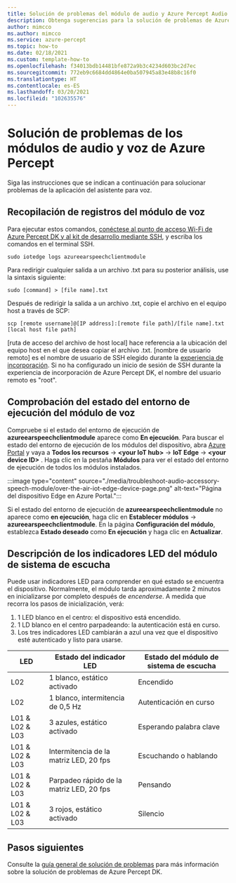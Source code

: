 ```yaml
---
title: Solución de problemas del módulo de audio y Azure Percept Audio
description: Obtenga sugerencias para la solución de problemas de Azure Percept Audio y azureearspeechclientmodule.
author: mimcco
ms.author: mimcco
ms.service: azure-percept
ms.topic: how-to
ms.date: 02/18/2021
ms.custom: template-how-to
ms.openlocfilehash: f34013bdb14481bfe872a9b3c4234d603bc2d7ec
ms.sourcegitcommit: 772eb9c6684dd4864e0ba507945a83e48b8c16f0
ms.translationtype: HT
ms.contentlocale: es-ES
ms.lasthandoff: 03/20/2021
ms.locfileid: "102635576"
---
```

# <a name="azure-percept-audio-and-speech-module-troubleshooting"></a>Solución de problemas de los módulos de audio y voz de Azure Percept

Siga las instrucciones que se indican a continuación para solucionar problemas de la aplicación del asistente para voz.

## <a name="collecting-speech-module-logs"></a>Recopilación de registros del módulo de voz

Para ejecutar estos comandos, [conéctese al punto de acceso Wi-Fi de Azure Percept DK y al kit de desarrollo mediante SSH](./how-to-ssh-into-percept-dk.md), y escriba los comandos en el terminal SSH.

```console
sudo iotedge logs azureearspeechclientmodule
```

Para redirigir cualquier salida a un archivo .txt para su posterior análisis, use la sintaxis siguiente:

```console
sudo [command] > [file name].txt
```

Después de redirigir la salida a un archivo .txt, copie el archivo en el equipo host a través de SCP:

```console
scp [remote username]@[IP address]:[remote file path]/[file name].txt [local host file path]
```

[ruta de acceso del archivo de host local] hace referencia a la ubicación del equipo host en el que desea copiar el archivo .txt. [nombre de usuario remoto] es el nombre de usuario de SSH elegido durante la [experiencia de incorporación](./quickstart-percept-dk-set-up.md). Si no ha configurado un inicio de sesión de SSH durante la experiencia de incorporación de Azure Percept DK, el nombre del usuario remoto es "root".

## <a name="checking-runtime-status-of-the-speech-module"></a>Comprobación del estado del entorno de ejecución del módulo de voz

Compruebe si el estado del entorno de ejecución de **azureearspeechclientmodule** aparece como **En ejecución**. Para buscar el estado del entorno de ejecución de los módulos del dispositivo, abra [Azure Portal](https://portal.azure.com/) y vaya a **Todos los recursos** ->  **\<your IoT hub>**  -> **IoT Edge** ->  **\<your device ID>** . Haga clic en la pestaña **Módulos** para ver el estado del entorno de ejecución de todos los módulos instalados.

:::image type="content" source="./media/troubleshoot-audio-accessory-speech-module/over-the-air-iot-edge-device-page.png" alt-text="Página del dispositivo Edge en Azure Portal.":::

Si el estado del entorno de ejecución de **azureearspeechclientmodule** no aparece como **en ejecución**, haga clic en **Establecer módulos** -> **azureearspeechclientmodule**. En la página **Configuración del módulo**, establezca **Estado deseado** como **En ejecución** y haga clic en **Actualizar**.

## <a name="understanding-ear-som-led-indicators"></a>Descripción de los indicadores LED del módulo de sistema de escucha

Puede usar indicadores LED para comprender en qué estado se encuentra el dispositivo. Normalmente, el módulo tarda aproximadamente 2 minutos en inicializarse por completo después de *encenderse*. A medida que recorra los pasos de inicialización, verá:

1. 1 LED blanco en el centro: el dispositivo está encendido.
2. 1 LD blanco en el centro parpadeando: la autenticación está en curso.
3. Los tres indicadores LED cambiarán a azul una vez que el dispositivo esté autenticado y listo para usarse.

|LED|Estado del indicador LED|Estado del módulo de sistema de escucha|
|---|---------|--------------|
|L02|1 blanco, estático activado|Encendido |
|L02|1 blanco, intermitencia de 0,5 Hz|Autenticación en curso |
|L01 & L02 & L03|3 azules, estático activado|Esperando palabra clave|
|L01 & L02 & L03|Intermitencia de la matriz LED, 20 fps |Escuchando o hablando|
|L01 & L02 & L03|Parpadeo rápido de la matriz LED, 20 fps|Pensando|
|L01 & L02 & L03|3 rojos, estático activado |Silencio|

## <a name="next-steps"></a>Pasos siguientes

Consulte la [guía general de solución de problemas](./troubleshoot-dev-kit.md) para más información sobre la solución de problemas de Azure Percept DK.
